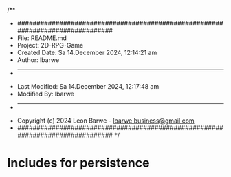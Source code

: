 /**
 * ###############################################################################
 *  File: README.md
 *  Project: 2D-RPG-Game
 *  Created Date: Sa 14.December 2024, 12:14:21 am
 *  Author: lbarwe
 *  -----
 *  Last Modified: Sa 14.December 2024, 12:17:48 am
 *  Modified By: lbarwe
 *  -----
 *  Copyright (c) 2024 Leon Barwe - lbarwe.business@gmail.com
 * ###############################################################################
 */

# Includes for persistence